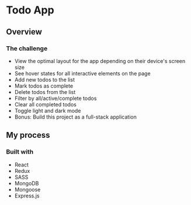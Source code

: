 # Todo App

## Overview

### The challenge 

- View the optimal layout for the app depending on their device's screen size
- See hover states for all interactive elements on the page
- Add new todos to the list
- Mark todos as complete
- Delete todos from the list
- Filter by all/active/complete todos
- Clear all completed todos
- Toggle light and dark mode
- Bonus: Build this project as a full-stack application

## My process 

### Built with 

- React
- Redux 
- SASS 
- MongoDB
- Mongoose
- Express.js 
